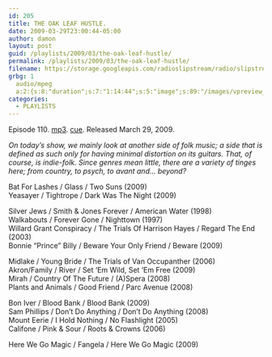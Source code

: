 ```yaml
---
id: 205
title: THE OAK LEAF HUSTLE.
date: 2009-03-29T23:00:44-05:00
author: damon
layout: post
guid: /playlists/2009/03/the-oak-leaf-hustle/
permalink: /playlists/2009/03/the-oak-leaf-hustle/
filename: https://storage.googleapis.com/radioslipstream/radio/slipstream-110.mp3
grbg: 1
  audio/mpeg
  a:2:{s:8:"duration";s:7:"1:14:44";s:5:"image";s:89:"/images/vpreview_center.png";}
categories:
  - PLAYLISTS
---
```


Episode 110. [mp3](https://storage.googleapis.com/radioslipstream/radio/slipstream-110.mp3). [cue](https://storage.googleapis.com/radioslipstream/radio/slipstream-110.cue). Released March 29, 2009.

_On today’s show, we mainly look at another side of folk music; a side that is defined as such only for having minimal distortion on its guitars. That, of course, is indie-folk. Since genres mean little, there are a variety of tinges here; from country, to psych, to avant and… beyond?_

Bat For Lashes / Glass / Two Suns (2009)  
Yeasayer / Tightrope / Dark Was The Night (2009)

Silver Jews / Smith & Jones Forever / American Water (1998)  
Walkabouts / Forever Gone / Nighttown (1997)  
Willard Grant Conspiracy / The Trials Of Harrison Hayes / Regard The End (2003)  
Bonnie “Prince” Billy / Beware Your Only Friend / Beware (2009)

Midlake / Young Bride / The Trials of Van Occupanther (2006)  
Akron/Family / River / Set ‘Em Wild, Set ‘Em Free (2009)  
Mirah / Country Of The Future / (A)Spera (2008)  
Plants and Animals / Good Friend / Parc Avenue (2008)

Bon Iver / Blood Bank / Blood Bank (2009)  
Sam Phillips / Don’t Do Anything / Don’t Do Anything (2008)  
Mount Eerie / I Hold Nothing / No Flashlight (2005)  
Califone / Pink & Sour / Roots & Crowns (2006)

Here We Go Magic / Fangela / Here We Go Magic (2009)
